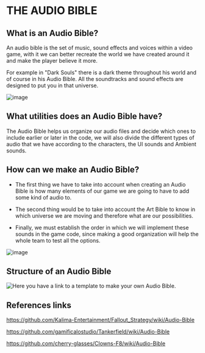 # THE AUDIO BIBLE

## What is an Audio Bible?

An audio bible is the set of music, sound effects and voices within a video game, with it we can better recreate the world we have created around it and make the player believe it more.

For example in "Dark Souls" there is a dark theme throughout his world and of course in his Audio Bible. All the soundtracks and sound effects are designed to put you in that universe.

![image](https://user-images.githubusercontent.com/53059360/155235363-a3b4681b-0afa-41c4-9891-a013dc31b0cf.png)

## What utilities does an Audio Bible have?

The Audio Bible helps us organize our audio files and decide which ones to include earlier or later in the code, we will also divide the different types of audio that we have according to the characters, the UI sounds and Ambient sounds.

## How can we make an Audio Bible? 

- The first thing we have to take into account when creating an Audio Bible is how many elements of our game we are going to have to add some kind of audio to.

- The second thing would be to take into account the Art Bible to know in which universe we are moving and therefore what are our possibilities.

- Finally, we must establish the order in which we will implement these sounds in the game code, since making a good organization will help the whole team to test all the options.

![image](https://danielrparente.files.wordpress.com/2012/04/music_music.png)

## Structure of an Audio Bible

![Here](https://github.com/Ludef26/AudioBible/tree/main/Template) you have a link to a template to make your own Audio Bible.

## References links 

https://github.com/Kalima-Entertainment/Fallout_Strategy/wiki/Audio-Bible

https://github.com/gamificalostudio/Tankerfield/wiki/Audio-Bible

https://github.com/cherry-glasses/Clowns-F8/wiki/Audio-Bible

